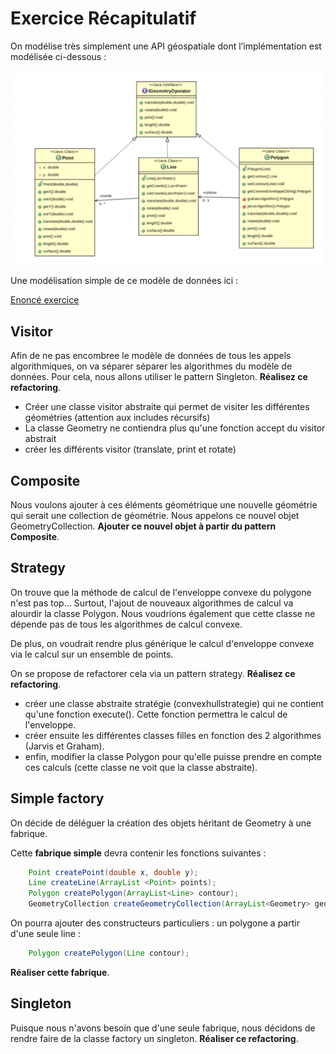 # Exercice Récapitulatif

On modélise très simplement une API géospatiale dont l’implémentation est modélisée ci-dessous :

![MD](./exo_recap.png)

Une modélisation simple de ce modèle de données ici : 

[Enoncé exercice](../Exercices/3.DesignPattern/recap/Exo_visitor_ennonce)

## Visitor

Afin de ne pas encombree le modèle de données de tous les appels algorithmiques, on va séparer séparer les algorithmes du modèle de données. Pour cela, nous allons utiliser le pattern Singleton. **Réalisez ce refactoring**.

* Créer une classe visitor abstraite qui permet de visiter les différentes géométries (attention aux includes récursifs)
* La classe Geometry ne contiendra plus qu'une fonction accept du visitor abstrait 
* créer les différents visitor (translate, print et rotate)


## Composite

Nous voulons ajouter à ces éléments géométrique une nouvelle géométrie qui serait une collection de géométrie. Nous appelons ce nouvel objet GeometryCollection. **Ajouter ce nouvel objet à partir du pattern Composite**.


## Strategy

On trouve que la méthode de calcul de l'enveloppe convexe du polygone n'est pas top... Surtout, l'ajout de nouveaux algorithmes de calcul va alourdir la classe Polygon. Nous voudrions également que cette classe ne dépende pas de tous les algorithmes de calcul convexe.

De plus, on voudrait rendre plus générique le calcul d'enveloppe convexe via le calcul sur un ensemble de points.

On se propose de refactorer cela via un pattern strategy. **Réalisez ce refactoring**.

* créer une classe abstraite stratégie (convexhullstrategie) qui ne contient qu'une fonction execute(). Cette fonction permettra le calcul de l'enveloppe.
* créer ensuite les différentes classes filles en fonction des 2 algorithmes (Jarvis et Graham). 
* enfin, modifier la classe Polygon pour qu'elle puisse prendre en compte ces calculs (cette classe ne voit que la classe abstraite).

## Simple factory

On décide de déléguer la création des objets héritant de Geometry à une fabrique.

Cette **fabrique simple** devra contenir les fonctions suivantes :

```Java
 	Point createPoint(double x, double y);
 	Line createLine(ArrayList <Point> points);
 	Polygon createPolygon(ArrayList<Line> contour);
 	GeometryCollection createGeometryCollection(ArrayList<Geometry> geometries);
```

On pourra ajouter des constructeurs particuliers : un polygone a partir d'une seule line :

```java
	Polygon createPolygon(Line contour);
```

**Réaliser cette fabrique**.

## Singleton

Puisque nous n'avons besoin que d'une seule fabrique, nous décidons de rendre faire de la classe factory un singleton. **Réaliser ce refactoring**.
